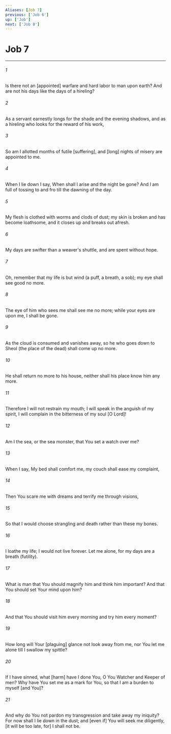 ```yaml
---
Aliases: [Job 7]
previous: ['Job 6']
up: ['Job']
next: ['Job 8']
---
```

# Job 7

***


###### 1 


Is there not an [appointed] warfare and hard labor to man upon earth? And are not his days like the days of a hireling? 


###### 2 


As a servant earnestly longs for the shade and the evening shadows, and as a hireling who looks for the reward of his work, 


###### 3 


So am I allotted months of futile [suffering], and [long] nights of misery are appointed to me. 


###### 4 


When I lie down I say, When shall I arise and the night be gone? And I am full of tossing to and fro till the dawning of the day. 


###### 5 


My flesh is clothed with worms and clods of dust; my skin is broken and has become loathsome, and it closes up and breaks out afresh. 


###### 6 


My days are swifter than a weaver's shuttle, and are spent without hope. 


###### 7 


Oh, remember that my life is but wind (a puff, a breath, a sob); my eye shall see good no more. 


###### 8 


The eye of him who sees me shall see me no more; while your eyes are upon me, I shall be gone. 


###### 9 


As the cloud is consumed and vanishes away, so he who goes down to Sheol (the place of the dead) shall come up no more. 


###### 10 


He shall return no more to his house, neither shall his place know him any more. 


###### 11 


Therefore I will not restrain my mouth; I will speak in the anguish of my spirit, I will complain in the bitterness of my soul [O Lord]! 


###### 12 


Am I the sea, or the sea monster, that You set a watch over me? 


###### 13 


When I say, My bed shall comfort me, my couch shall ease my complaint, 


###### 14 


Then You scare me with dreams and terrify me through visions, 


###### 15 


So that I would choose strangling and death rather than these my bones. 


###### 16 


I loathe my life; I would not live forever. Let me alone, for my days are a breath (futility). 


###### 17 


What is man that You should magnify him and think him important? And that You should set Your mind upon him? 


###### 18 


And that You should visit him every morning and try him every moment? 


###### 19 


How long will Your [plaguing] glance not look away from me, nor You let me alone till I swallow my spittle? 


###### 20 


If I have sinned, what [harm] have I done You, O You Watcher and Keeper of men? Why have You set me as a mark for You, so that I am a burden to myself [and You]? 


###### 21 


And why do You not pardon my transgression and take away my iniquity? For now shall I lie down in the dust; and [even if] You will seek me diligently, [it will be too late, for] I shall not be.
